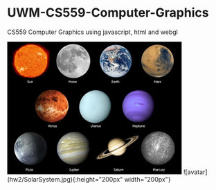 # UWM-CS559-Computer-Graphics
CS559 Computer Graphics using javascript, html and webgl

<img src="hw2/SolarSystem.jpg" width = "80%" />
![avatar](hw2/SolarSystem.jpg){:height="200px" width="200px"}
